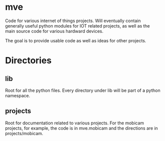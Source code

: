 # mve
Code for various internet of things projects.  Will eventually contain 
generally useful python modules for IOT related projects, as well as
the main source code for various hardward devices.

The goal is to provide usable code as well as ideas for other projects.

# Directories

## lib
Root for all the python files.  Every directory under lib will be
part of a python namespace.

## projects
Root for documentation related to various projects.  For the mobicam
projects, for example, the code is in mve.mobicam and the directions
are in projects/mobicam.

